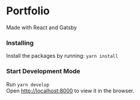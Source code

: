 # Portfolio

Made with React and Gatsby

### Installing

Install the packages by running:
`yarn install`

### Start Development Mode

Run `yarn develop`<br/>
Open [http://localhost:8000](http://localhost:8000) to view it in the browser.

